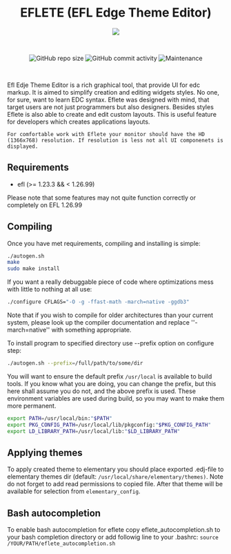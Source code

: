 <h1 align="center">EFLETE (EFL Edge Theme Editor)</h1>

<p align="center">
  <img src="./data/images/eflete.ico" border="0"></>
</p>

<br/>
<p align="center">
  <img alt="GitHub repo size" src="https://img.shields.io/github/repo-size/dimmus/eflete?style=for-the-badge">
  <img alt="GitHub commit activity" src="https://img.shields.io/github/commit-activity/w/dimmus/eflete?style=for-the-badge">
  <img alt="Maintenance" src="https://img.shields.io/maintenance/yes/2022?style=for-the-badge">
</p>
<br/>

Efl Edje Theme Editor is a rich graphical tool, that provide UI for edc markup.
It is aimed to simplify creation and editing widgets styles. No one, for sure,
want to learn EDC syntax. Eflete was designed with mind, that target users are
not just programmers but also designers. Besides styles Eflete is also able to
create and edit custom layouts. This is useful feature for developers which
creates applications layouts.

```
For comfortable work with Eflete your monitor should have the HD (1366x768) resolution. If resolution is less not all UI componenets is displayed.
```

## Requirements

   * efl (>= 1.23.3 && < 1.26.99)

Please note that some features may not quite function correctly or
completely on EFL 1.26.99

## Compiling

Once you have met requirements, compiling and installing is simple:
```sh
./autogen.sh
make
sudo make install
```
If you want a really debuggable piece of code where optimizations mess with little to nothing at all use:
```sh
./configure CFLAGS="-O -g -ffast-math -march=native -ggdb3"
```
Note that if you wish to compile for older architectures than your current system, please look up the compiler documentation and replace ''-march=native'' with something appropriate.

To install program to specified directory use --prefix option on configure step:
```sh
./autogen.sh --prefix=/full/path/to/some/dir
```
You will want to ensure the default prefix `/usr/local` is available to build tools. If you know what you are doing, you can change the prefix, but this here shall assume you do not, and the above prefix is used. These environment variables are used during build, so you may want to make them more permanent.
```sh
export PATH=/usr/local/bin:"$PATH"
export PKG_CONFIG_PATH=/usr/local/lib/pkgconfig:"$PKG_CONFIG_PATH"
export LD_LIBRARY_PATH=/usr/local/lib:"$LD_LIBRARY_PATH"
```
## Applying themes

To apply created theme to elementary you should place exported .edj-file to elementary themes dir (default: `/usr/local/share/elementary/themes)`. Note do not forget to add read permissions to copied file. After that theme will be available for selection from `elementary_config`.

## Bash autocompletion

To enable bash autocompletion for eflete copy eflete_autocompletion.sh to your
bash completion directory or add followig line to your .bashrc:
`source /YOUR/PATH/eflete_autocompletion.sh`
